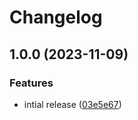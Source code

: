 # Changelog

## 1.0.0 (2023-11-09)


### Features

* intial release ([03e5e67](https://github.com/saul-salazar-dotcom/asdf-germanium/commit/03e5e675cda1e245227e0900d1b2444390a652f6))
